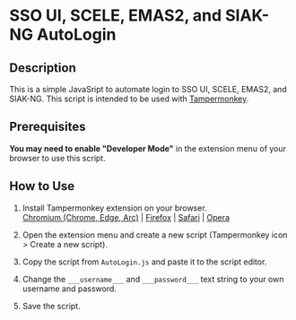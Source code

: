 # SSO UI, SCELE, EMAS2, and SIAK-NG AutoLogin

## Description
This is a simple JavaSript to automate login to SSO UI, SCELE, EMAS2, and SIAK-NG. This script is intended to be used with [Tampermonkey](https://chromewebstore.google.com/detail/tampermonkey/dhdgffkkebhmkfjojejmpbldmpobfkfo).

## Prerequisites

**You may need to enable "Developer Mode"** in the extension menu of your browser to use this script.

## How to Use
1. Install Tampermonkey extension on your browser.  
[Chromium (Chrome, Edge, Arc)](https://chrome.google.com/webstore/detail/tampermonkey/dhdgffkkebhmkfjojejmpbldmpobfkfo) | [Firefox](https://addons.mozilla.org/en-US/firefox/addon/tampermonkey/) | [Safari](https://apps.apple.com/us/app/tampermonkey/id1482490089) | [Opera](https://addons.opera.com/en/extensions/details/tampermonkey-beta/)

2. Open the extension menu and create a new script (Tampermonkey icon > Create a new script).

3. Copy the script from `AutoLogin.js` and paste it to the script editor.

4. Change the `___username___` and `___password___` text string to your own username and password.

5. Save the script.